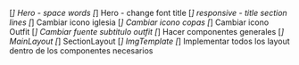 [*] Hero - space words
[*] Hero - change font title
[*] responsive - title section lines
[*] Cambiar icono iglesia
[*] Cambiar icono copas
[*] Cambiar icono Outfit
[*] Cambiar fuente subtitulo outfit
[*] Hacer componentes generales
  [*] MainLayout
  [*] SectionLayout
  [*] ImgTemplate
[*] Implementar todos los layout dentro de los componentes necesarios